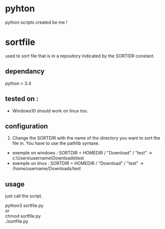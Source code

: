 # pyhton
python scripts created be me !

# sortfile 
used to sort file that is in a repository indicated by the SORTIDR constant.

## dependancy
python > 3.4

## tested on : 
- Windows10
should work on linux too.


## configuration
1. Change the SORTDIR with the name of the directory you want to sort the file in.
You have to use the pathlib syntaxe.
 - exemple on windows : SORTDIR = HOMEDIR / "Download" / "test" -> c:\Users\username\Downloads\test
 - exemple on linux : SORTDIR = HOMEDIR / "Download" / "test" -> /home/username/Downloads/test

## usage 
just call the script.

python3 sortfile.py  
or  
chmod sortfile.py  
./sortfile.py




